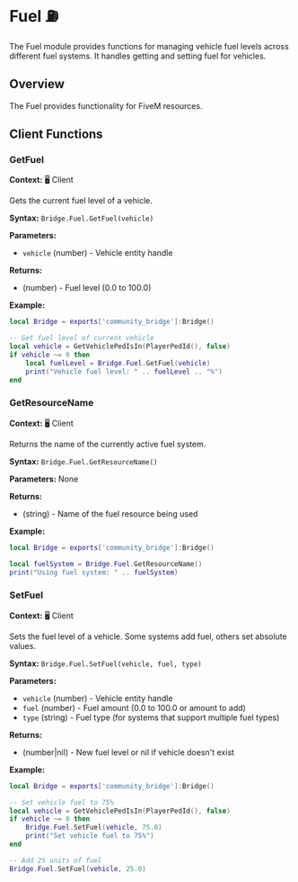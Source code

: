 # Fuel ⛽

<!--META
nav: true
toc: true
description: The Fuel module provides functions for managing vehicle fuel levels across different fuel systems. It handles getting and setting fuel for vehicles.
-->

The Fuel module provides functions for managing vehicle fuel levels across different fuel systems. It handles getting and setting fuel for vehicles.

## Overview

The Fuel provides functionality for FiveM resources.

## Client Functions

### GetFuel

<!--TOC: GetFuel-->

**Context:** 🖥️ Client

Gets the current fuel level of a vehicle.

**Syntax:** `Bridge.Fuel.GetFuel(vehicle)`

**Parameters:**
- `vehicle` (number) - Vehicle entity handle

**Returns:**
- (number) - Fuel level (0.0 to 100.0)

**Example:**
```lua
local Bridge = exports['community_bridge']:Bridge()

-- Get fuel level of current vehicle
local vehicle = GetVehiclePedIsIn(PlayerPedId(), false)
if vehicle ~= 0 then
    local fuelLevel = Bridge.Fuel.GetFuel(vehicle)
    print("Vehicle fuel level: " .. fuelLevel .. "%")
end
```

### GetResourceName

<!--TOC: GetResourceName-->

**Context:** 🖥️ Client

Returns the name of the currently active fuel system.

**Syntax:** `Bridge.Fuel.GetResourceName()`

**Parameters:** None

**Returns:**
- (string) - Name of the fuel resource being used

**Example:**
```lua
local Bridge = exports['community_bridge']:Bridge()

local fuelSystem = Bridge.Fuel.GetResourceName()
print("Using fuel system: " .. fuelSystem)
```

### SetFuel

<!--TOC: SetFuel-->

**Context:** 🖥️ Client

Sets the fuel level of a vehicle. Some systems add fuel, others set absolute values.

**Syntax:** `Bridge.Fuel.SetFuel(vehicle, fuel, type)`

**Parameters:**
- `vehicle` (number) - Vehicle entity handle
- `fuel` (number) - Fuel amount (0.0 to 100.0 or amount to add)
- `type` (string) - Fuel type (for systems that support multiple fuel types)

**Returns:**
- (number|nil) - New fuel level or nil if vehicle doesn't exist

**Example:**
```lua
local Bridge = exports['community_bridge']:Bridge()

-- Set vehicle fuel to 75%
local vehicle = GetVehiclePedIsIn(PlayerPedId(), false)
if vehicle ~= 0 then
    Bridge.Fuel.SetFuel(vehicle, 75.0)
    print("Set vehicle fuel to 75%")
end

-- Add 25 units of fuel
Bridge.Fuel.SetFuel(vehicle, 25.0)
```

